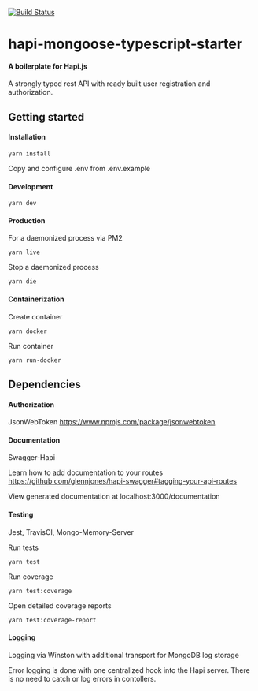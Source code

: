 [![Build Status](https://travis-ci.org/GitGitBoom/hapi-mongoose-typescript-starter.svg?branch=main)](https://travis-ci.org/GitGitBoom/hapi-mongoose-typescript-starter)

# hapi-mongoose-typescript-starter
#### A boilerplate for Hapi.js
A strongly typed rest API with ready built user registration and authorization.

## Getting started
#### Installation
```
yarn install
```

Copy and configure .env from .env.example

#### Development
```
yarn dev
```

#### Production
For a daemonized process via PM2
```
yarn live
```
Stop a daemonized process
```
yarn die
```

#### Containerization
Create container
```
yarn docker
```
Run container
```
yarn run-docker
```

## Dependencies
#### Authorization
JsonWebToken
https://www.npmjs.com/package/jsonwebtoken


#### Documentation
Swagger-Hapi

Learn how to add documentation to your routes
https://github.com/glennjones/hapi-swagger#tagging-your-api-routes

View generated documentation at localhost:3000/documentation

#### Testing
 Jest, TravisCI, Mongo-Memory-Server
 
 Run tests
 ```
 yarn test
 ```
 Run coverage
 ```
 yarn test:coverage
 ```
Open detailed coverage reports
```
yarn test:coverage-report
```

 #### Logging
Logging via Winston with additional transport for MongoDB log storage

Error logging is done with one centralized hook into the Hapi server. There is no need to catch or log errors in contollers.
